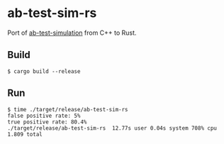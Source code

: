 # ab-test-sim-rs

Port of [ab-test-simulation](https://github.com/krisbarrett/ab-test-simulation) from C++ to Rust.

## Build

```shell
$ cargo build --release
```

## Run

```shell
$ time ./target/release/ab-test-sim-rs
false positive rate: 5%
true positive rate: 80.4%
./target/release/ab-test-sim-rs  12.77s user 0.04s system 708% cpu 1.809 total
```
